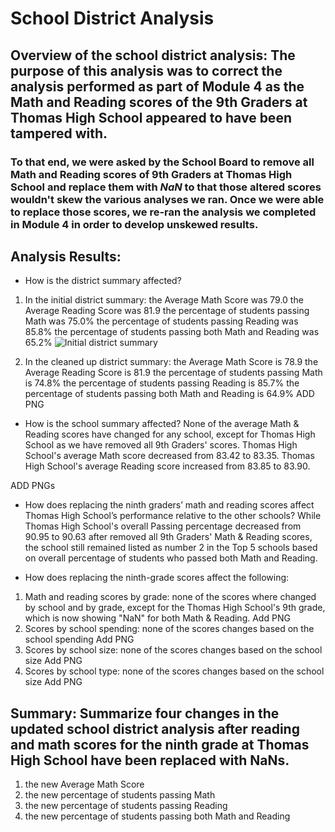 # School District Analysis

## **Overview of the school district analysis**: The purpose of this analysis was to correct the analysis performed as part of Module 4 as the Math and Reading scores of the 9th Graders at Thomas High School appeared to have been tampered with.
### To that end, we were asked by the School Board to remove all Math and Reading scores of 9th Graders at Thomas High School and replace them with *NaN* to that those altered scores wouldn't skew the various analyses we ran. Once we were able to replace those scores, we re-ran the analysis we completed in Module 4 in order to develop unskewed results.

## **Analysis Results**:

- How is the district summary affected?

1. In the initial district summary:
the Average Math Score was 79.0
the Average Reading Score was 81.9
the percentage of students passing Math was 75.0%
the percentage of students passing Reading was 85.8%
the percentage of students passing both Math and Reading was 65.2%
![Initial district summary](Analysis/Deliverable_2_Election_Results_Saved_to_Text_File.png)

2. In the cleaned up district summary:
the Average Math Score is 78.9
the Average Reading Score is 81.9
the percentage of students passing Math is 74.8%
the percentage of students passing Reading is 85.7%
the percentage of students passing both Math and Reading is 64.9%
ADD PNG

- How is the school summary affected?
None of the average Math & Reading scores have changed for any school, except for Thomas High School as we have removed all 9th Graders' scores. 
Thomas High School's average Math score decreased from 83.42 to 83.35.
Thomas High School's average Reading score increased from 83.85 to 83.90.

ADD PNGs


- How does replacing the ninth graders’ math and reading scores affect Thomas High School’s performance relative to the other schools?
While Thomas High School's overall Passing percentage decreased from 90.95 to 90.63 after removed all 9th Graders' Math & Reading scores, the school still remained listed as number 2 in the Top 5 schools based on overall percentage of students who passed both Math and Reading.

- How does replacing the ninth-grade scores affect the following:

1. Math and reading scores by grade: none of the scores where changed by school and by grade, except for the Thomas High School's 9th grade, which is now showing "NaN" for both Math & Reading.
Add PNG
2. Scores by school spending: none of the scores changes based on the school spending
Add PNG
3. Scores by school size: none of the scores changes based on the school size
Add PNG
4. Scores by school type: none of the scores changes based on the school size
Add PNG

## **Summary**: Summarize four changes in the updated school district analysis after reading and math scores for the ninth grade at Thomas High School have been replaced with NaNs.

1. the new Average Math Score
2. the new percentage of students passing Math
3. the new percentage of students passing Reading
4. the new percentage of students passing both Math and Reading

